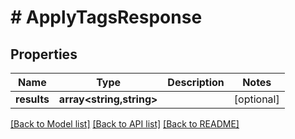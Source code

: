 # # ApplyTagsResponse

## Properties

Name | Type | Description | Notes
------------ | ------------- | ------------- | -------------
**results** | **array<string,string>** |  | [optional]

[[Back to Model list]](../../README.md#models) [[Back to API list]](../../README.md#endpoints) [[Back to README]](../../README.md)

